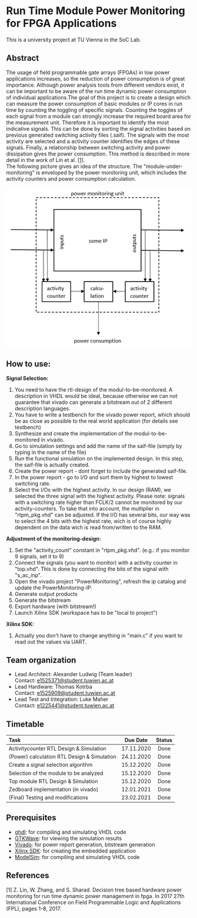 # Run Time Module Power Monitoring for FPGA Applications

This is a university project at TU Vienna in the SoC Lab.

## Abstract
The usage of field programmable gate arrays (FPGAs) in low power applications increases, so
the reduction of power consumption is of great importance. Although power analysis tools from
different vendors exist, it can be important to be aware of the run time dynamic power consumption of individual 
applications.The goal of this project is to create a design which can measure the power consumption of basic
modules or IP cores in run time by counting the toggling of specific signals. Counting the toggles
of each signal from a module can strongly increase the required board area for the measurement
unit. Therefore it is important to identify the most indicative signals. This can be done by sorting the signal 
activities based on previous generated switching activity files (.saif). The signals with the most activity are 
selected and a activity counter identifies the edges of these signals. Finally, a relationship between 
switching activity and power dissipation gives the power consumption. This method is described in more detail in 
the work of Lin et al. [[1]](#1).  
The following picture gives an idea of the structure. The "module-under-monitoring"
is enveloped by the power monitoring unit, which includes the activity counters and power consumption calculation.

![System overview](https://github.com/al-ludwig/Run-Time-Power-Monitoring/blob/main/doc/overview.PNG)

## How to use:

**Signal Selection:**
1) You need to have the rtl-design of the modul-to-be-monitored. A description in VHDL would be ideal, because otherwise we can not guarantee that vivado can generate a bitstream out of 2 different description languages.
2) You have to write a testbench for the vivado power report, which should be as close as possible to the real world application (for details see testbench)
3) Synthesize and create the implementation of the modul-to-be-monitored in vivado.
4) Go to simulation settings and add the name of the saif-file (simply by typing in the name of the file)
5) Run the functional simulation on the implemented design. In this step, the saif-file is actually created.
6) Create the power report - dont forget to include the generated saif-file.
7) In the power report - go to I/O and sort them by highest to lowest switching rate.
8) Select the I/Os with the highest activity. In our design (RAM), we selected the three signal with the highest activity. Please note: signals with a switching rate higher than FCLK/2 cannot be monitored by our activity-counters. To take that into account, the multiplier in "rtpm_pkg.vhd" can be adjusted. If the I/O has several bits, our way was to select the 4 bits with the highest rate, wich is of course highly dependent on the data wich is read from/written to the RAM.

**Adjustment of the monitoring-design:**
1) Set the "activity_count" constant in "rtpm_pkg.vhd". (e.g.: if you monitor 9 signals, set it to 9)
2) Connect the signals (you want to monitor) with a activity counter in "top.vhd". This is done by connecting the bits of the signal with "s_ac_inp".
3) Open the vivado project "PowerMonitoring", refresh the ip catalog and update the PowerMonitoring-IP.
4) Generate output products
5) Generate the bitstream
6) Export hardware (with bitstream!)
7) Launch Xilinx SDK (workspace has to be "local to project")

**Xilinx SDK:**
1) Actually you don't have to change anything in "main.c" if you want to read out the values via UART.

## Team organization

* Lead Architect: Alexander Ludwig (Team leader)  
Contact: e1525371@student.tuwien.ac.at
* Lead Hardware: Thomas Kotrba  
Contact: e1525909@student.tuwien.ac.at
* Lead Test and Integration: Luke Maher  
Contact: e1225441@student.tuwien.ac.at

## Timetable

| Task | Due Date | Status |
| :---        |    :----:   | :----: |
| Activitycounter RTL Design & Simulation | 17.11.2020 | Done |
| (Power) calculation RTL Design & Simulation | 24.11.2020 | Done |
| Create a signal selection algorithm | 15.12.2020 | Done |
| Selection of the module to be analyzed | 15.12.2020 | Done |
| Top module RTL Design & Simulation | 15.12.2020 | Done |
| Zedboard implementation (in vivado) | 12.01.2021 | Done |
| (Final) Testing and modifications | 23.02.2021 | Done |



## Prerequisites

* [ghdl](http://ghdl.free.fr/): for compiling and simulating VHDL code
* [GTKWave](http://gtkwave.sourceforge.net/): for viewing the simulation results
* [Vivado](https://www.xilinx.com/products/design-tools/vivado.html): for power report generation, bitstream generation
* [Xilinx SDK](https://www.xilinx.com/products/design-tools/embedded-software/sdk.html): for creating the embedded application
* [ModelSim](https://www.mentor.com/company/higher_ed/modelsim-student-edition): for compiling and simulating VHDL code

## References
<a id="1">[1]</a>
Z. Lin, W. Zhang, and S. Sharad. Decision tree based hardware power monitoring for run
time dynamic power management in fpga. In 2017 27th International Conference on Field
Programmable Logic and Applications (FPL), pages 1-8, 2017.
